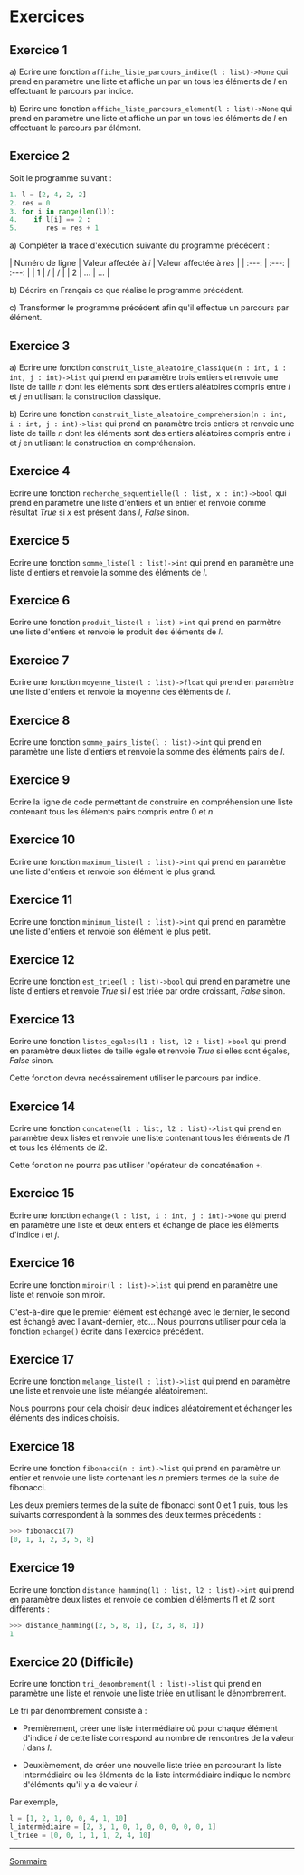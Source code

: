 # Exercices 

## Exercice 1

a) Ecrire une fonction `affiche_liste_parcours_indice(l : list)->None` qui prend en paramètre une liste et affiche un par un tous les éléments de $l$ en effectuant le parcours par indice.

b) Ecrire une fonction `affiche_liste_parcours_element(l : list)->None` qui prend en paramètre une liste et affiche un par un tous les éléments de $l$ en effectuant le parcours par élément.

## Exercice 2

Soit le programme suivant :

```python
1. l = [2, 4, 2, 2]
2. res = 0
3. for i in range(len(l)):
4.    if l[i] == 2 :
5.       res = res + 1
```

a) Compléter la trace d'exécution suivante du programme précédent :

| Numéro de ligne | Valeur affectée à $i$ | Valeur affectée à $res$ |
| :---: | :---: | :---: |
| 1 | / | / |
| 2 | ... | ... |

b) Décrire en Français ce que réalise le programme précédent.

c) Transformer le programme précédent afin qu'il effectue un parcours par élément.

## Exercice 3

a) Ecrire une fonction `construit_liste_aleatoire_classique(n : int, i : int, j : int)->list` qui prend en paramètre trois entiers et renvoie une liste de taille $n$ dont les éléments sont des entiers aléatoires compris entre $i$ et $j$ en utilisant la construction classique.

b) Ecrire une fonction `construit_liste_aleatoire_comprehension(n : int, i : int, j : int)->list` qui prend en paramètre trois entiers et renvoie une liste de taille $n$ dont les éléments sont des entiers aléatoires compris entre $i$ et $j$ en utilisant la construction en compréhension.

## Exercice 4

Ecrire une fonction `recherche_sequentielle(l : list, x : int)->bool` qui prend en paramètre une liste d'entiers et un entier et renvoie comme résultat $True$ si $x$ est présent dans $l$, $False$ sinon.

## Exercice 5

Ecrire une fonction `somme_liste(l : list)->int` qui prend en paramètre une liste d'entiers et renvoie la somme des éléments de $l$.

## Exercice 6

Ecrire une fonction `produit_liste(l : list)->int` qui prend en parmètre une liste d'entiers et renvoie le produit des éléments de $l$.

## Exercice 7

Ecrire une fonction `moyenne_liste(l : list)->float` qui prend en paramètre une liste d'entiers et renvoie la moyenne des éléments de $l$.

## Exercice 8

Ecrire une fonction `somme_pairs_liste(l : list)->int` qui prend en paramètre une liste d'entiers et renvoie la somme des éléments pairs de $l$.

## Exercice 9

Ecrire la ligne de code permettant de construire en compréhension une liste contenant tous les éléments pairs compris entre $0$ et $n$.

## Exercice 10

Ecrire une fonction `maximum_liste(l : list)->int` qui prend en paramètre une liste d'entiers et renvoie son élément le plus grand.

## Exercice 11

Ecrire une fonction `minimum_liste(l : list)->int` qui prend en paramètre une liste d'entiers et renvoie son élément le plus petit.

## Exercice 12

Ecrire une fonction `est_triee(l : list)->bool` qui prend en paramètre une liste d'entiers et renvoie $True$ si $l$ est triée par ordre croissant, $False$ sinon.

## Exercice 13

Ecrire une fonction `listes_egales(l1 : list, l2 : list)->bool` qui prend en paramètre deux listes de taille égale et renvoie $True$ si elles sont égales, $False$ sinon.

Cette fonction devra necéssairement utiliser le parcours par indice.

## Exercice 14

Ecrire une fonction `concatene(l1 : list, l2 : list)->list` qui prend en paramètre deux listes et renvoie une liste contenant tous les éléments de $l1$ et tous les éléments de $l2$.

Cette fonction ne pourra pas utiliser l'opérateur de concaténation `+`.

## Exercice 15

Ecrire une fonction `echange(l : list, i : int, j : int)->None` qui prend en paramètre une liste et deux entiers et échange de place les éléments d'indice $i$ et $j$.

## Exercice 16

Ecrire une fonction `miroir(l : list)->list` qui prend en paramètre une liste et renvoie son miroir.

C'est-à-dire que le premier élément est échangé avec le dernier, le second est échangé avec l'avant-dernier, etc... Nous pourrons utiliser pour cela la fonction `echange()` écrite dans l'exercice précédent.

## Exercice 17

Ecrire une fonction `melange_liste(l : list)->list` qui prend en paramètre une liste et renvoie une liste mélangée aléatoirement.

Nous pourrons pour cela choisir deux indices aléatoirement et échanger les éléments des indices choisis.

## Exercice 18

Ecrire une fonction `fibonacci(n : int)->list` qui prend en paramètre un entier et renvoie une liste contenant les $n$ premiers termes de la suite de fibonacci.

Les deux premiers termes de la suite de fibonacci sont $0$ et $1$ puis, tous les suivants correspondent à la sommes des deux termes précédents :

```python
>>> fibonacci(7)
[0, 1, 1, 2, 3, 5, 8]
```

## Exercice 19

Ecrire une fonction `distance_hamming(l1 : list, l2 : list)->int` qui prend en paramètre deux listes et renvoie de combien d'éléments $l1$ et $l2$ sont différents :

```python
>>> distance_hamming([2, 5, 8, 1], [2, 3, 8, 1])
1
```

## Exercice 20 (Difficile)

Ecrire une fonction `tri_denombrement(l : list)->list` qui prend en paramètre une liste et renvoie une liste triée en utilisant le dénombrement.

Le tri par dénombrement consiste à :

- Premièrement, créer une liste intermédiaire où pour chaque élément d'indice $i$ de cette liste correspond au nombre de rencontres de la valeur $i$ dans $l$.

- Deuxièmement, de créer une nouvelle liste triée en parcourant la liste intermédiaire où les éléments de la liste intermédiaire indique le nombre d'éléments qu'il y a de valeur $i$.

Par exemple,

```python
l = [1, 2, 1, 0, 0, 4, 1, 10]
l_intermédiaire = [2, 3, 1, 0, 1, 0, 0, 0, 0, 0, 1]
l_triee = [0, 0, 1, 1, 1, 2, 4, 10]
```

_____________

[Sommaire](./../../README.md)
